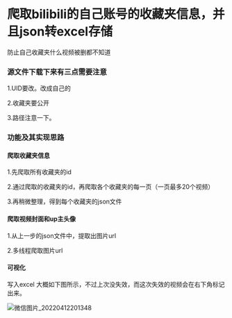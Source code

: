 <h1>爬取bilibili的自己账号的收藏夹信息，并且json转excel存储</h1>
	防止自己收藏夹什么视频被删都不知道
	
<h3>源文件下载下来有三点需要注意</h3>

1.UID要改。改成自己的

2.收藏夹要公开

3.路径注意一下。

<h3>功能及其实现思路</h3>

<h4>爬取收藏夹信息</h4>

1.先爬取所有收藏夹的id

2.通过爬取的收藏夹的id，再爬取各个收藏夹的每一页（一页最多20个视频）

3.再稍微整理，得到每个收藏夹的json文件

<h4>爬取视频封面和up主头像</h4>

1.从上一步的json文件中，提取出图片url

2.多线程爬取图片url

<h4>可视化</h4>
写入excel
大概如下图所示，不过上次没失效，而这次失效的视频会在右下角标记出来。

![微信图片_20220412201348](https://user-images.githubusercontent.com/70691271/162960207-bcc4f770-df3d-4c91-8198-340d664fe6e7.png)
